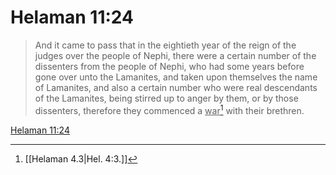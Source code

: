 # Helaman 11:24

> And it came to pass that in the eightieth year of the reign of the judges over the people of Nephi, there were a certain number of the dissenters from the people of Nephi, who had some years before gone over unto the Lamanites, and taken upon themselves the name of Lamanites, and also a certain number who were real descendants of the Lamanites, being stirred up to anger by them, or by those dissenters, therefore they commenced a <u>war</u>[^a] with their brethren.

[Helaman 11:24](https://www.churchofjesuschrist.org/study/scriptures/bofm/hel/11?lang=eng&id=p24#p24)


[^a]: [[Helaman 4.3|Hel. 4:3.]]
